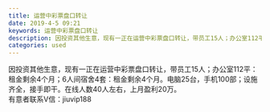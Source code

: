 ```yaml
---
title: 运营中彩票盘口转让
date: 2019-4-5 09:21
keywords: 运营中彩票盘口转让
description: 因投资其他生意，现有一正在运营中彩票盘口转让，带员工15人；办公室112平：租金剩余4个月；6人间宿舍4套：租金剩余4个月。电脑25台，手机100部；设施齐全，接手即干。在线人数40人左右，上月盈利20万。有意者联系V信：jiuvip188
categories: used
---
```

<td class="t_f" id="postmessage_3398477">

因投资其他生意，现有一正在运营中彩票盘口转让，带员工15人；办公室112平：租金剩余4个月；6人间宿舍4套：租金剩余4个月。电脑25台，手机100部；设施齐全，接手即干。在线人数40人左右，上月盈利20万。<br/>
有意者联系V信：jiuvip188</td>

